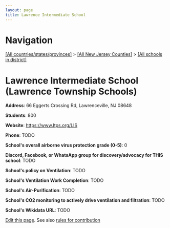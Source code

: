 ```yaml
---
layout: page
title: Lawrence Intermediate School
---
```

# Navigation

[[All countries/states/provinces]](../../../..) > [[All New Jersey Counties]](../../..) > [[All schools in district]](..)

# Lawrence Intermediate School (Lawrence Township Schools)

**Address**: 66 Eggerts Crossing Rd, Lawrenceville, NJ 08648

**Students**: 800

**Website**: <https://www.ltps.org/LIS>

**Phone**: TODO

**School's overall airborne virus protection grade (0-5)**: 0

**Discord, Facebook, or WhatsApp group for discovery/advocacy for THIS school**: TODO

**School's policy on Ventilation**: TODO

**School's Ventilation Work Completion**: TODO

**School's Air-Purification**: TODO

**School's CO2 monitoring to actively drive ventilation and filtration**: TODO

**School's Wikidata URL**: TODO


[Edit this page](https://github.com/ventilate-schools/NJ/edit/main/./Mercer/Lawrence_Township_Schools/Lawrence_Intermediate_School.md). See also [rules for contribution](../../../contribution-rules/)